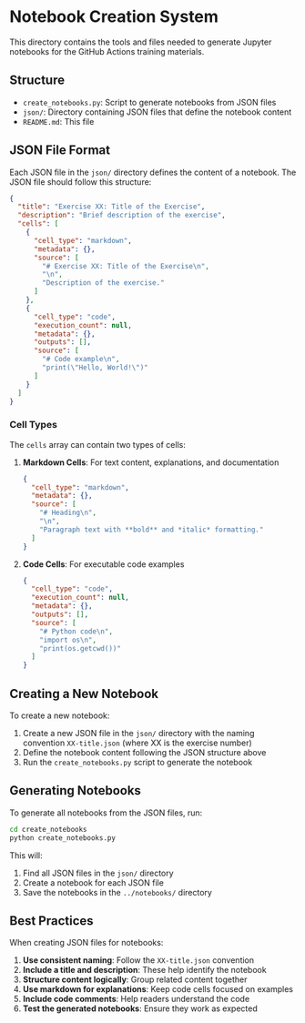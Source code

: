 # Notebook Creation System

This directory contains the tools and files needed to generate Jupyter notebooks for the GitHub Actions training materials.

## Structure

- `create_notebooks.py`: Script to generate notebooks from JSON files
- `json/`: Directory containing JSON files that define the notebook content
- `README.md`: This file

## JSON File Format

Each JSON file in the `json/` directory defines the content of a notebook. The JSON file should follow this structure:

```json
{
  "title": "Exercise XX: Title of the Exercise",
  "description": "Brief description of the exercise",
  "cells": [
    {
      "cell_type": "markdown",
      "metadata": {},
      "source": [
        "# Exercise XX: Title of the Exercise\n",
        "\n",
        "Description of the exercise."
      ]
    },
    {
      "cell_type": "code",
      "execution_count": null,
      "metadata": {},
      "outputs": [],
      "source": [
        "# Code example\n",
        "print(\"Hello, World!\")"
      ]
    }
  ]
}
```

### Cell Types

The `cells` array can contain two types of cells:

1. **Markdown Cells**: For text content, explanations, and documentation
   ```json
   {
     "cell_type": "markdown",
     "metadata": {},
     "source": [
       "# Heading\n",
       "\n",
       "Paragraph text with **bold** and *italic* formatting."
     ]
   }
   ```

2. **Code Cells**: For executable code examples
   ```json
   {
     "cell_type": "code",
     "execution_count": null,
     "metadata": {},
     "outputs": [],
     "source": [
       "# Python code\n",
       "import os\n",
       "print(os.getcwd())"
     ]
   }
   ```

## Creating a New Notebook

To create a new notebook:

1. Create a new JSON file in the `json/` directory with the naming convention `XX-title.json` (where XX is the exercise number)
2. Define the notebook content following the JSON structure above
3. Run the `create_notebooks.py` script to generate the notebook

## Generating Notebooks

To generate all notebooks from the JSON files, run:

```bash
cd create_notebooks
python create_notebooks.py
```

This will:
1. Find all JSON files in the `json/` directory
2. Create a notebook for each JSON file
3. Save the notebooks in the `../notebooks/` directory

## Best Practices

When creating JSON files for notebooks:

1. **Use consistent naming**: Follow the `XX-title.json` convention
2. **Include a title and description**: These help identify the notebook
3. **Structure content logically**: Group related content together
4. **Use markdown for explanations**: Keep code cells focused on examples
5. **Include code comments**: Help readers understand the code
6. **Test the generated notebooks**: Ensure they work as expected 
